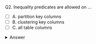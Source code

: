 Q2. Inequality predicates are allowed on ...
- [ ] A. partition key columns
- [ ] B. clustering key columns
- [ ] C. all table columns
<details>
  <summary>Answer</summary>
  <p><b>B</b></p>
</details>
